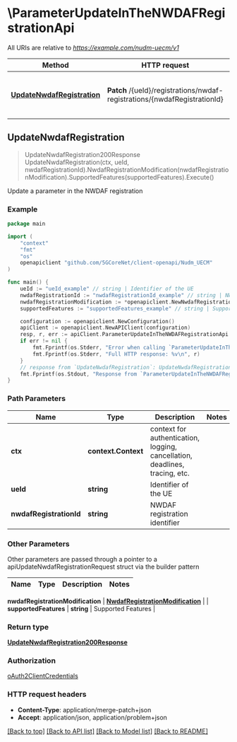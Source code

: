 # \ParameterUpdateInTheNWDAFRegistrationApi

All URIs are relative to *https://example.com/nudm-uecm/v1*

Method | HTTP request | Description
------------- | ------------- | -------------
[**UpdateNwdafRegistration**](ParameterUpdateInTheNWDAFRegistrationApi.md#UpdateNwdafRegistration) | **Patch** /{ueId}/registrations/nwdaf-registrations/{nwdafRegistrationId} | Update a parameter in the NWDAF registration



## UpdateNwdafRegistration

> UpdateNwdafRegistration200Response UpdateNwdafRegistration(ctx, ueId, nwdafRegistrationId).NwdafRegistrationModification(nwdafRegistrationModification).SupportedFeatures(supportedFeatures).Execute()

Update a parameter in the NWDAF registration

### Example

```go
package main

import (
    "context"
    "fmt"
    "os"
    openapiclient "github.com/5GCoreNet/client-openapi/Nudm_UECM"
)

func main() {
    ueId := "ueId_example" // string | Identifier of the UE
    nwdafRegistrationId := "nwdafRegistrationId_example" // string | NWDAF registration identifier
    nwdafRegistrationModification := *openapiclient.NewNwdafRegistrationModification("NwdafInstanceId_example") // NwdafRegistrationModification | 
    supportedFeatures := "supportedFeatures_example" // string | Supported Features (optional)

    configuration := openapiclient.NewConfiguration()
    apiClient := openapiclient.NewAPIClient(configuration)
    resp, r, err := apiClient.ParameterUpdateInTheNWDAFRegistrationApi.UpdateNwdafRegistration(context.Background(), ueId, nwdafRegistrationId).NwdafRegistrationModification(nwdafRegistrationModification).SupportedFeatures(supportedFeatures).Execute()
    if err != nil {
        fmt.Fprintf(os.Stderr, "Error when calling `ParameterUpdateInTheNWDAFRegistrationApi.UpdateNwdafRegistration``: %v\n", err)
        fmt.Fprintf(os.Stderr, "Full HTTP response: %v\n", r)
    }
    // response from `UpdateNwdafRegistration`: UpdateNwdafRegistration200Response
    fmt.Fprintf(os.Stdout, "Response from `ParameterUpdateInTheNWDAFRegistrationApi.UpdateNwdafRegistration`: %v\n", resp)
}
```

### Path Parameters


Name | Type | Description  | Notes
------------- | ------------- | ------------- | -------------
**ctx** | **context.Context** | context for authentication, logging, cancellation, deadlines, tracing, etc.
**ueId** | **string** | Identifier of the UE | 
**nwdafRegistrationId** | **string** | NWDAF registration identifier | 

### Other Parameters

Other parameters are passed through a pointer to a apiUpdateNwdafRegistrationRequest struct via the builder pattern


Name | Type | Description  | Notes
------------- | ------------- | ------------- | -------------


 **nwdafRegistrationModification** | [**NwdafRegistrationModification**](NwdafRegistrationModification.md) |  | 
 **supportedFeatures** | **string** | Supported Features | 

### Return type

[**UpdateNwdafRegistration200Response**](UpdateNwdafRegistration200Response.md)

### Authorization

[oAuth2ClientCredentials](../README.md#oAuth2ClientCredentials)

### HTTP request headers

- **Content-Type**: application/merge-patch+json
- **Accept**: application/json, application/problem+json

[[Back to top]](#) [[Back to API list]](../README.md#documentation-for-api-endpoints)
[[Back to Model list]](../README.md#documentation-for-models)
[[Back to README]](../README.md)

